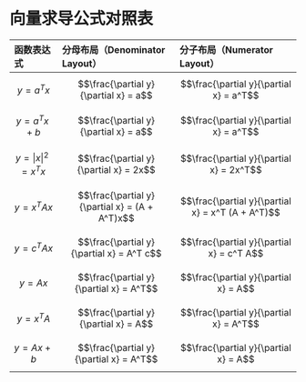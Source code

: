 # 向量求导公式对照表

| 函数表达式                   | 分母布局（Denominator Layout）                       | 分子布局（Numerator Layout）                            |
| :---------------------- | :--------------------------------------------- | :------------------------------------------------ |
| $$y = a^T x$$           | $$\frac{\partial y}{\partial x} = a$$          | $$\frac{\partial y}{\partial x} = a^T$$           |
| $$y = a^T x + b$$       | $$\frac{\partial y}{\partial x} = a$$          | $$\frac{\partial y}{\partial x} = a^T$$           |
| $$y = \|x\|^2 = x^T x$$ | $$\frac{\partial y}{\partial x} = 2x$$         | $$\frac{\partial y}{\partial x} = 2x^T$$          |
| $$y = x^T A x$$         | $$\frac{\partial y}{\partial x} = (A + A^T)x$$ | $$\frac{\partial y}{\partial x} = x^T (A + A^T)$$ |
| $$y = c^T A x$$         | $$\frac{\partial y}{\partial x} = A^T c$$      | $$\frac{\partial y}{\partial x} = c^T A$$         |
| $$y = A x$$             | $$\frac{\partial y}{\partial x} = A^T$$        | $$\frac{\partial y}{\partial x} = A$$             |
| $$y = x^T A$$           | $$\frac{\partial y}{\partial x} = A$$          | $$\frac{\partial y}{\partial x} = A^T$$           |
| $$y = A x + b$$         | $$\frac{\partial y}{\partial x} = A^T$$        | $$\frac{\partial y}{\partial x} = A$$             |
